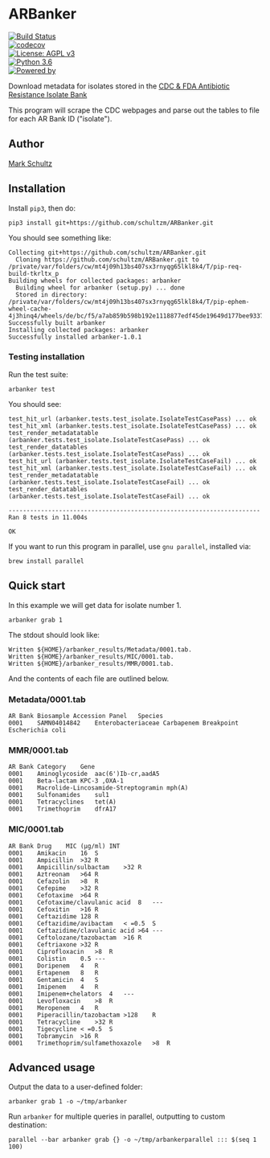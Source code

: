 # ARBanker


[![Build Status](https://travis-ci.com/schultzm/ARBanker.svg?branch=master)](https://travis-ci.com/schultzm/ARBanker)  
[![codecov](https://codecov.io/gh/schultzm/ARBanker/branch/master/graph/badge.svg)](https://codecov.io/gh/schultzm/ARBanker)  
[![License: AGPL v3](https://img.shields.io/badge/License-AGPL%20v3-blue.svg)](https://www.gnu.org/licenses/agpl-3.0)  
[![Python 3.6](https://img.shields.io/badge/python-3.6-blue.svg)](https://www.python.org/downloads/release/python-360/)  
[![Powered by](https://img.shields.io/badge/powered%20by-jekyl-blue.svg)](https://schultzm.github.io/ARBanker/)  


Download metadata for isolates stored in the 
[CDC & FDA Antibiotic Resistance Isolate Bank](https://www.cdc.gov/drugresistance/resistance-bank/index.html)  

This program will scrape the CDC webpages and parse out the tables to file for each AR Bank ID ("isolate").


## Author

[Mark Schultz](https://github.com/schultzm)

## Installation

Install `pip3`, then do:  

```
pip3 install git+https://github.com/schultzm/ARBanker.git
```

You should see something like:

```
Collecting git+https://github.com/schultzm/ARBanker.git
  Cloning https://github.com/schultzm/ARBanker.git to /private/var/folders/cw/mt4j09h13bs407sx3rnyqg65lkl8k4/T/pip-req-build-tkrltx_p
Building wheels for collected packages: arbanker
  Building wheel for arbanker (setup.py) ... done
  Stored in directory: /private/var/folders/cw/mt4j09h13bs407sx3rnyqg65lkl8k4/T/pip-ephem-wheel-cache-4j3hinq4/wheels/de/bc/f5/a7ab859b598b192e1118877edf45de19649d177bee933741ab
Successfully built arbanker
Installing collected packages: arbanker
Successfully installed arbanker-1.0.1
```

### Testing installation

Run the test suite:  
```
arbanker test
```

You should see:  

```
test_hit_url (arbanker.tests.test_isolate.IsolateTestCasePass) ... ok
test_hit_xml (arbanker.tests.test_isolate.IsolateTestCasePass) ... ok
test_render_metadatatable (arbanker.tests.test_isolate.IsolateTestCasePass) ... ok
test_render_datatables (arbanker.tests.test_isolate.IsolateTestCasePass) ... ok
test_hit_url (arbanker.tests.test_isolate.IsolateTestCaseFail) ... ok
test_hit_xml (arbanker.tests.test_isolate.IsolateTestCaseFail) ... ok
test_render_metadatatable (arbanker.tests.test_isolate.IsolateTestCaseFail) ... ok
test_render_datatables (arbanker.tests.test_isolate.IsolateTestCaseFail) ... ok

----------------------------------------------------------------------
Ran 8 tests in 11.004s

OK

```

If you want to run this program in parallel, use `gnu parallel`, installed via:  

```
brew install parallel
```


## Quick start

In this example we will get data for isolate number 1.  

```
arbanker grab 1
```

The stdout should look like:

```
Written ${HOME}/arbanker_results/Metadata/0001.tab.
Written ${HOME}/arbanker_results/MIC/0001.tab.
Written ${HOME}/arbanker_results/MMR/0001.tab.
```

And the contents of each file are outlined below.

### Metadata/0001.tab  

```
AR Bank	Biosample Accession	Panel	Species
0001	SAMN04014842	Enterobacteriaceae Carbapenem Breakpoint	Escherichia coli
```

### MMR/0001.tab

```
AR Bank	Category	Gene
0001	Aminoglycoside	aac(6')Ib-cr,aadA5
0001	Beta-lactam	KPC-3 ,OXA-1
0001	Macrolide-Lincosamide-Streptogramin	mph(A)
0001	Sulfonamides	sul1
0001	Tetracyclines	tet(A)
0001	Trimethoprim	dfrA17
```

### MIC/0001.tab

```
AR Bank	Drug	MIC (μg/ml)	INT
0001	Amikacin	16	S
0001	Ampicillin	>32	R
0001	Ampicillin/sulbactam	>32	R
0001	Aztreonam	>64	R
0001	Cefazolin	>8	R
0001	Cefepime	>32	R
0001	Cefotaxime	>64	R
0001	Cefotaxime/clavulanic acid	8	---
0001	Cefoxitin	>16	R
0001	Ceftazidime	128	R
0001	Ceftazidime/avibactam	< =0.5	S
0001	Ceftazidime/clavulanic acid	>64	---
0001	Ceftolozane/tazobactam	>16	R
0001	Ceftriaxone	>32	R
0001	Ciprofloxacin	>8	R
0001	Colistin	0.5	---
0001	Doripenem	4	R
0001	Ertapenem	8	R
0001	Gentamicin	4	S
0001	Imipenem	4	R
0001	Imipenem+chelators	4	---
0001	Levofloxacin	>8	R
0001	Meropenem	4	R
0001	Piperacillin/tazobactam	>128	R
0001	Tetracycline	>32	R
0001	Tigecycline	< =0.5	S
0001	Tobramycin	>16	R
0001	Trimethoprim/sulfamethoxazole	>8	R
```

## Advanced usage

Output the data to a user-defined folder:  
 
```
arbanker grab 1 -o ~/tmp/arbanker
```

Run `arbanker` for multiple queries in parallel, outputting to custom 
destination:  

```
parallel --bar arbanker grab {} -o ~/tmp/arbankerparallel ::: $(seq 1 100)
```

